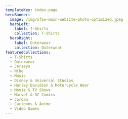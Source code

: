```yaml
---
templateKey: index-page
heroBanner:
  image: /img/sfsw-main-website-photo-optimized.jpeg
  heroLeft:
    label: T-Shirts
    collection: T-Shirts
  heroRight:
    label: Outerwear
    collection: Outerwear
featuredCollections:
  - T-Shirts
  - Outerwear
  - Jerseys
  - Nike
  - Music
  - Disney & Universal Studios
  - Harley Davidson & Motorcycle Wear
  - Movie & TV Shows
  - Marvel & DC Comics
  - Jordan
  - Cartoons & Anime
  - Video Games
---
```

